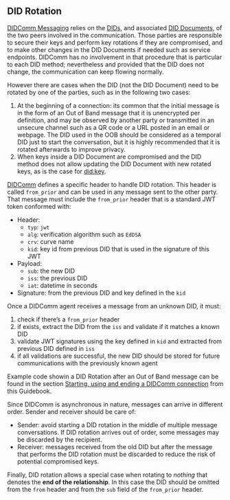 ## DID Rotation

[DIDComm Messaging](https://identity.foundation/didcomm-messaging/spec/) relies on the [DIDs](https://www.w3.org/TR/did-core/), and associated [DID Documents](https://www.w3.org/TR/did-core/#dfn-did-documents), of the two peers involved in the communication. Those parties are responsible to secure their keys and perform key rotations if they are compromised, and to make other changes in the DID Documents if needed such as service endpoints. DIDComm has no involvement in that procedure that is particular to each DID method; nevertheless and provided that the DID does not change, the communication can keep flowing normally.

However there are cases when the DID (not the DID Document) need to be rotated by one of the parties, such as in the following two cases:
1. At the beginning of a connection: its common that the initial message is in the form of an Out of Band message that it is unencrypted per definition, and may be observed by another party or transmitted in an unsecure channel such as a QR code or a URL posted in an email or webpage. The DID used in the OOB should be considered as a temporal DID just to start the conversation, but it is highly recommended that it is rotated afterwards to improve privacy.
2. When keys inside a DID Document are compromised and the DID method does not allow updating the DID Document with new rotated keys, as is the case for [did:key](https://w3c-ccg.github.io/did-method-key/).

[DIDComm](https://identity.foundation/didcomm-messaging/spec/#did-rotation) defines a specific header to handle DID rotation. This header is called `from_prior` and can be used in any message sent to the other party. That message must include the `from_prior` header that is a standard JWT token conformed with:
- Header:
  - `typ`: `jwt`
  - `alg`: verification algorithm such as `EdDSA`
  - `crv`: curve name
  - `kid`: key id from previous DID that is used in the signature of this JWT
- Payload:
  - `sub`: the new DID
  - `iss`: the previous DID
  - `iat`: datetime in seconds
- Signature: from the previous DID and key defined in the `kid`

Once a DIDComm agent receives a message from an unknown DID, it must:
1. check if there’s a `from_prior` header
2. if exists, extract the DID from the `iss` and validate if it matches a known DID
3. validate JWT signatures using the key defined in `kid` and extracted from previous DID defined in `iss`
4. if all validations are successful, the new DID should be stored for future communications with the previously known agent

Example code showin a DID Rotation after an Out of Band message can be found in the section [Starting, using and ending a DIDComm connection](startConnection) from this Guidebook.

Since DIDComm is asynchronous in nature, messages can arrive in different order. Sender and receiver should be care of:
- Sender: avoid starting a DID rotation in the middle of multiple message conversations. If DID rotation arrives out of order, some messages may be discarded by the recipient.
- Receiver: messages received from the old DID but after the message that performs the DID rotation must be discarded to reduce the risk of potential compromised keys.

Finally, DID rotation allows a special case when rotating to _nothing_ that denotes the **end of the relationship**. In this case the DID should be omitted from the `from` header and from the `sub` field of the `from_prior` header.
